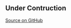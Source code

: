 ## Under Contruction

[Source on GitHub](https://github.com/tkuhrt/tkuhrt.github.io/edit/master/README.md)
